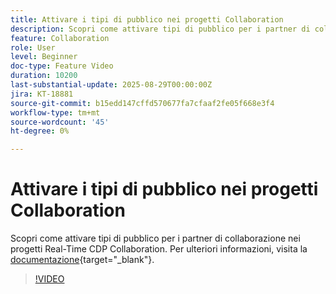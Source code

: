 ```yaml
---
title: Attivare i tipi di pubblico nei progetti Collaboration
description: Scopri come attivare tipi di pubblico per i partner di collaborazione nei progetti Real-Time CDP Collaboration.
feature: Collaboration
role: User
level: Beginner
doc-type: Feature Video
duration: 10200
last-substantial-update: 2025-08-29T00:00:00Z
jira: KT-18881
source-git-commit: b15edd147cffd570677fa7cfaaf2fe05f668e3f4
workflow-type: tm+mt
source-wordcount: '45'
ht-degree: 0%

---
```



# Attivare i tipi di pubblico nei progetti Collaboration

Scopri come attivare tipi di pubblico per i partner di collaborazione nei progetti Real-Time CDP Collaboration. Per ulteriori informazioni, visita la [documentazione](https://experienceleague.adobe.com/en/docs/real-time-cdp-collaboration/using/collaborate/activate){target="_blank"}.

>[!VIDEO](https://video.tv.adobe.com/v/3471677/?learn=on&enablevpops)
